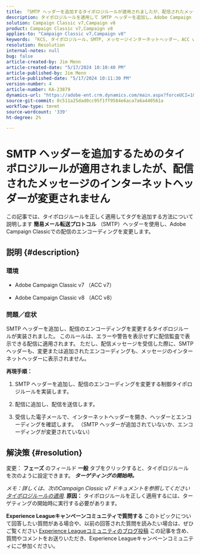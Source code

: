 ```yaml
---
title: 「SMTP ヘッダーを追加するタイポロジルールが適用されましたが、配信されたメッセージのインターネットヘッダーが変更されません」
description: タイポロジルールを適用して SMTP ヘッダーを追加し、Adobe Campaign Classicで配信のエンコーディングを変更する方法を説明します。
solution: Campaign Classic v7,Campaign v8
product: Campaign Classic v7,Campaign v8
applies-to: "Campaign Classic v7,Campaign v8"
keywords: 「KCS, タイポロジルール，SMTP, メッセージインターネットヘッダー，ACC v7, ACC v8, Adobe Campaign Classic v7, Adobe Campaign Classic v8, トラブルシューティング」
resolution: Resolution
internal-notes: null
bug: false
article-created-by: Jim Menn
article-created-date: "5/17/2024 10:10:40 PM"
article-published-by: Jim Menn
article-published-date: "5/17/2024 10:11:30 PM"
version-number: 4
article-number: KA-23879
dynamics-url: "https://adobe-ent.crm.dynamics.com/main.aspx?forceUCI=1&pagetype=entityrecord&etn=knowledgearticle&id=40fa474a-9a14-ef11-9f8a-6045bd006268"
source-git-commit: 0c511a25dad0cc95f1ff9584e6aca7a6a440561a
workflow-type: tm+mt
source-wordcount: '339'
ht-degree: 2%

---
```


# SMTP ヘッダーを追加するためのタイポロジルールが適用されましたが、配信されたメッセージのインターネットヘッダーが変更されません


この記事では、タイポロジルールを正しく適用してタグを追加する方法について説明します <b>簡易メール転送プロトコル</b> （SMTP）ヘッダーを使用し、Adobe Campaign Classicでの配信のエンコーディングを変更します。

## 説明 {#description}


### <b>環境</b>

- Adobe Campaign Classic v7 （ACC v7）


- Adobe Campaign Classic v8 （ACC v8）




### <b>問題／症状</b>

SMTP ヘッダーを追加し、配信のエンコーディングを変更するタイポロジルールが実装されました。 このルールは、エラーや警告を表示せずに配信監査で表示できる配信に適用されます。 ただし、配信メッセージを受信した際に、SMTP ヘッダーも、変更または追加されたエンコーディングも、メッセージのインターネットヘッダーに表示されません。

<b>再現手順：</b>

1. SMTP ヘッダーを追加し、配信のエンコーディングを変更する制御タイポロジルールを実装します。


2. 配信に追加し、配信を送信します。


3. 受信した電子メールで、インターネットヘッダーを開き、ヘッダーとエンコーディングを確認します。 （SMTP ヘッダーが追加されていないか、エンコーディングが変更されていない）



## 解決策 {#resolution}


変更： <b>フェーズ</b> のフィールド <b>一般</b> タブをクリックすると、タイポロジルールを次のように設定できます。 <b>*ターゲティングの開始時。</b>*

*メモ：詳しくは、次のCampaign Classic v7 ドキュメントを参照してください [タイポロジルールの適用](https://experienceleague.adobe.com/docs/campaign-classic/using/orchestrating-campaigns/campaign-optimization/control-rules.html)*.
<b>原因：</b>
タイポロジルールを正しく適用するには、ターゲティングの開始時に実行する必要があります。


<b>Experience Leagueキャンペーンコミュニティで質問する</b>
このトピックについて回答したい質問がある場合や、以前の回答された質問を読みたい場合は、ぜひご覧ください [Experience Leagueコミュニティのブログ投稿](https://experienceleaguecommunities.adobe.com/t5/adobe-campaign-classic-blogs/introducing-top-kcs-articles-curated-for-your-troubleshooting/bc-p/672426#M132 "リンクをたどる") この記事を含め、質問やコメントをお送りいただき、Experience Leagueキャンペーンコミュニティにご参加ください。
